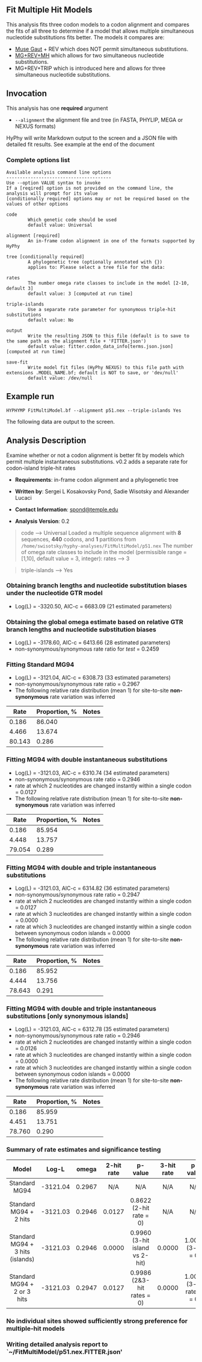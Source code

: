 ## Fit Multiple Hit Models

This analysis fits three codon models to a codon alignment and compares the fits of all three to determine if a model that allows multiple simultaneous nucleotide substitutions fits better. The models it compares are:
-   [Muse Gaut](https://www.ncbi.nlm.nih.gov/pubmed/7968485) + REV which does NOT permit simultaneous substitutions.
-   [MG+REV+MH](https://www.nature.com/articles/s41559-018-0584-5) which allows for two simultaneous nucleotide substitutions.
-   MG+REV+TRIP which is introduced here and allows for three simultaneous nucleotide substitutions.

## Invocation

This analysis has one **required** argument

- `--alignment` the alignment file and tree (in FASTA, PHYLIP, MEGA or NEXUS formats)

HyPhy will write Markdown output to the screen and a JSON file with detailed fit results.
See example at the end of the document

### Complete options list

```
Available analysis command line options
---------------------------------------
Use --option VALUE syntax to invoke
If a [reqired] option is not provided on the command line, the analysis will prompt for its value
[conditionally required] options may or not be required based on the values of other options

code
        Which genetic code should be used
        default value: Universal

alignment [required]
        An in-frame codon alignment in one of the formats supported by HyPhy

tree [conditionally required]
        A phylogenetic tree (optionally annotated with {})
        applies to: Please select a tree file for the data:

rates
        The number omega rate classes to include in the model [2-10, default 3]
        default value: 3 [computed at run time]

triple-islands
        Use a separate rate parameter for synonymous triple-hit substitutions
        default value: No

output
        Write the resulting JSON to this file (default is to save to the same path as the alignment file + 'FITTER.json')
        default value: fitter.codon_data_info[terms.json.json] [computed at run time]
        
save-fit
        Write model fit files (HyPhy NEXUS) to this file path with extensions .MODEL_NAME.bf; default is NOT to save, or 'dev/null'
        default value: /dev/null
```

## Example run

```
HYPHYMP FitMultiModel.bf --alignment p51.nex --triple-islands Yes
```

The following data are output to the screen.

Analysis Description
--------------------
Examine whether or not a codon alignment is better fit by models which
permit multiple instantaneous substitutions. v0.2 adds a separate rate
for codon-island triple-hit rates

- __Requirements__: in-frame codon alignment and a phylogenetic tree

- __Written by__: Sergei L Kosakovsky Pond, Sadie Wisotsky and Alexander Lucaci

- __Contact Information__: spond@temple.edu

- __Analysis Version__: 0.2

>code –> Universal
>Loaded a multiple sequence alignment with **8** sequences, **440** codons, and **1** partitions from `/home/swisotsky/hyphy-analyses/FitMultiModel/p51.nex`
The number of omega rate classes to include in the model (permissible range = [1,10], default value = 3, integer): 
>rates –> 3

>triple-islands –> Yes


### Obtaining branch lengths and nucleotide substitution biases under the nucleotide GTR model
* Log(L) = -3320.50, AIC-c =  6683.09 (21 estimated parameters)

### Obtaining the global omega estimate based on relative GTR branch lengths and nucleotide substitution biases
* Log(L) = -3178.60, AIC-c =  6413.66 (28 estimated parameters)
* non-synonymous/synonymous rate ratio for *test* =   0.2459

### Fitting Standard MG94
* Log(L) = -3121.04, AIC-c =  6308.73 (33 estimated parameters)
* non-synonymous/synonymous rate ratio =   0.2967
* The following relative rate distribution (mean 1) for site-to-site **non-synonymous** rate variation was inferred

|               Rate                | Proportion, % |               Notes               |
|-----------------------------------|---------------|-----------------------------------|
|               0.186               |    86.040     |                                   |
|               4.466               |    13.674     |                                   |
|              80.143               |     0.286     |                                   |


### Fitting MG94 with double instantaneous substitutions
* Log(L) = -3121.03, AIC-c =  6310.74 (34 estimated parameters)
* non-synonymous/synonymous rate ratio =   0.2946
* rate at which 2 nucleotides are changed instantly within a single codon =   0.0127
* The following relative rate distribution (mean 1) for site-to-site **non-synonymous** rate variation was inferred

|               Rate                | Proportion, % |               Notes               |
|-----------------------------------|---------------|-----------------------------------|
|               0.186               |    85.954     |                                   |
|               4.448               |    13.757     |                                   |
|              79.054               |     0.289     |                                   |

### Fitting MG94 with double and triple instantaneous substitutions
* Log(L) = -3121.03, AIC-c =  6314.82 (36 estimated parameters)
* non-synonymous/synonymous rate ratio =   0.2947
* rate at which 2 nucleotides are changed instantly within a single codon =   0.0127
* rate at which 3 nucleotides are changed instantly within a single codon =   0.0000
* rate at which 3 nucleotides are changed instantly within a single codon between synonymous codon islands =   0.0000
* The following relative rate distribution (mean 1) for site-to-site **non-synonymous** rate variation was inferred

|               Rate                | Proportion, % |               Notes               |
|-----------------------------------|---------------|-----------------------------------|
|               0.186               |    85.952     |                                   |
|               4.444               |    13.756     |                                   |
|              78.643               |     0.291     |                                   |


### Fitting MG94 with double and triple instantaneous substitutions [only synonymous islands]
* Log(L) = -3121.03, AIC-c =  6312.78 (35 estimated parameters)
* non-synonymous/synonymous rate ratio =   0.2946
* rate at which 2 nucleotides are changed instantly within a single codon =   0.0126
* rate at which 3 nucleotides are changed instantly within a single codon =   0.0000
* rate at which 3 nucleotides are changed instantly within a single codon between synonymous codon islands =   0.0000
* The following relative rate distribution (mean 1) for site-to-site **non-synonymous** rate variation was inferred

|               Rate                | Proportion, % |               Notes               |
|-----------------------------------|---------------|-----------------------------------|
|               0.186               |    85.959     |                                   |
|               4.451               |    13.751     |                                   |
|              78.760               |     0.290     |                                   |


### Summary of rate estimates and significance testing
|                Model                 |   Log-L    |   omega    | 2-hit rate |              p-value               | 3-hit rate |              p-value               |
|:------------------------------------:|:----------:|:----------:|:----------:|:----------------------------------:|:----------:|:----------------------------------:|
|            Standard MG94             |  -3121.04  |    0.2967  |    N/A     |                N/A                 |    N/A     |                N/A                 |
|        Standard MG94 + 2 hits        |  -3121.03  |    0.2946  |    0.0127  |       0.8622 (2-hit rate = 0)      |    N/A     |                N/A                 |
|   Standard MG94 + 3 hits (islands)   |  -3121.03  |    0.2946  |    0.0000  |    0.9960 (3-hit island vs 2-hit)  |    0.0000  |          1.0000 (3-hit = 0)        |
|     Standard MG94 + 2 or 3 hits      |  -3121.03  |    0.2947  |    0.0127  |      0.9986 (2&3-hit rates = 0)    |    0.0000  |      1.0000 (3-hit rate(s) = 0)    |

### No individual sites showed sufficiently strong preference for multiple-hit models

### Writing detailed analysis report to `~/FitMultiModel/p51.nex.FITTER.json'
